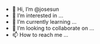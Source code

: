 - 👋 Hi, I’m @josesun
- 👀 I’m interested in ...
- 🌱 I’m currently learning ...
- 💞️ I’m looking to collaborate on ...
- 📫 How to reach me ...

<!---
josesun/josesun is a ✨ special ✨ repository because its `README.md` (this file) appears on your GitHub profile.
You can click the Preview link to take a look at your changes.
--->
